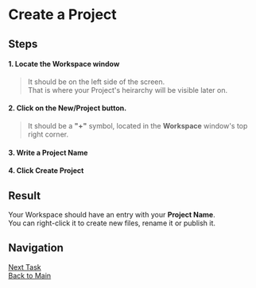 # Create a Project

## Steps
#### 1. Locate the **Workspace** window
> It should be on the left side of the screen.</br>
> That is where your Project's heirarchy will be visible later on.
#### 2. Click on the **New/Project** button.
> It should be a **"+"** symbol, located in the **Workspace** window's top right corner.
#### 3. Write a **Project Name**
#### 4. Click **Create Project** 

## Result
Your Workspace should have an entry with your **Project Name**.</br>
You can right-click it to create new files, rename it or publish it.

## Navigation
[Next Task](https://github.com/dirigiblelabs/curriculum/blob/master/IvoYakov/DirigibleDoc/Guides/CreateDatabaseTable.md)</br>
[Back to Main](https://github.com/dirigiblelabs/curriculum/edit/master/IvoYakov/DirigibleDoc)
